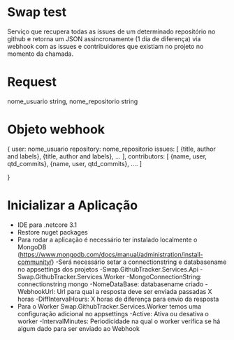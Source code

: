 # Swap test

Serviço que recupera todas as issues de um determinado repositório no github e retorna um JSON assincronamente (1 dia de diferença) via webhook com  as issues e contribuidores que existiam no projeto no momento da chamada.

# Request
  nome_usuario      string,
  nome_repositorio  string
  

# Objeto webhook

{ user: nome_usuario
  repository: nome_repositorio
  issues: [
    {title, author and labels},
    {title, author and labels},
    ...
  ],
  contributors: [
    {name, user, qtd_commits},
    {name, user, qtd_commits},
    ....
  ]

 }

# Inicializar a Aplicação

 - IDE para .netcore 3.1
 - Restore nuget packages
 - Para rodar a aplicação é necessário ter instalado localmente o MongoDB  (https://www.mongodb.com/docs/manual/administration/install-community/)
    -Será necessário setar a connectionstring e databasename  no appsettings dos projetos 
      -Swap.GithubTracker.Services.Api
      -Swap.GithubTracker.Services.Worker
          -MongoConnectionString: connectionstring mongo
          -NomeDataBase: databasename criado
          -WebhookUrl: Url para qual a resposta deve ser enviada passadas X horas
          -DiffIntervalHours: X horas de diferença para envio da resposta
- Para o Worker Swap.GithubTracker.Services.Worker temos uma configuração adicional no  appsettings
          -Active: Ativa ou desativa o worker
          -IntervalMinutes: Periodicidade na qual o worker verifica se há algum dado para ser enviado ao Webhook
